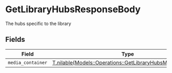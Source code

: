 # GetLibraryHubsResponseBody

The hubs specific to the library


## Fields

| Field                                                                                                                  | Type                                                                                                                   | Required                                                                                                               | Description                                                                                                            |
| ---------------------------------------------------------------------------------------------------------------------- | ---------------------------------------------------------------------------------------------------------------------- | ---------------------------------------------------------------------------------------------------------------------- | ---------------------------------------------------------------------------------------------------------------------- |
| `media_container`                                                                                                      | [T.nilable(Models::Operations::GetLibraryHubsMediaContainer)](../../models/operations/getlibraryhubsmediacontainer.md) | :heavy_minus_sign:                                                                                                     | N/A                                                                                                                    |